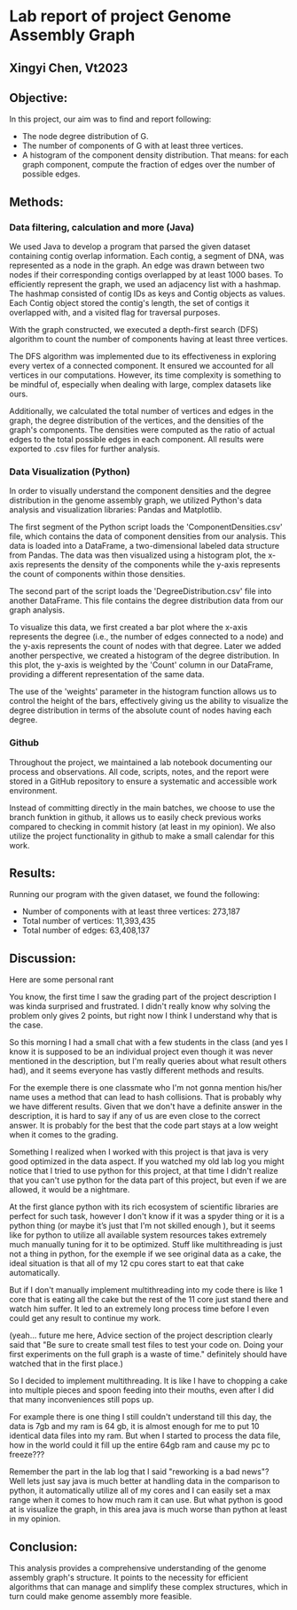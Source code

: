 # Lab report of project Genome Assembly Graph 

## Xingyi Chen, Vt2023

## Objective:
In this project, our aim was to find and report following:
- The node degree distribution of G.
- The number of components of G with at least three vertices.
- A histogram of the component density distribution. That means: for each graph component, compute the fraction of edges over the number of possible edges.


## Methods:

### Data filtering, calculation and more (Java) 
We used Java to develop a program that parsed the given dataset containing contig overlap information. Each contig, a segment of DNA, was represented as a node in the graph. An edge was drawn between two nodes if their corresponding contigs overlapped by at least 1000 bases. To efficiently represent the graph, we used an adjacency list with a hashmap. The hashmap consisted of contig IDs as keys and Contig objects as values. Each Contig object stored the contig's length, the set of contigs it overlapped with, and a visited flag for traversal purposes.

With the graph constructed, we executed a depth-first search (DFS) algorithm to count the number of components having at least three vertices. 

The DFS algorithm was implemented due to its effectiveness in exploring every vertex of a connected component. It ensured we accounted for all vertices in our computations. However, its time complexity is something to be mindful of, especially when dealing with large, complex datasets like ours.

Additionally, we calculated the total number of vertices and edges in the graph, the degree distribution of the vertices, and the densities of the graph's components. The densities were computed as the ratio of actual edges to the total possible edges in each component. All results were exported to .csv files for further analysis.


### Data Visualization (Python)

In order to visually understand the component densities and the degree distribution in the genome assembly graph, we utilized Python's data analysis and visualization libraries: Pandas and Matplotlib.

The first segment of the Python script loads the 'ComponentDensities.csv' file, which contains the data of component densities from our analysis. This data is loaded into a DataFrame, a two-dimensional labeled data structure from Pandas.
The data was then visualized using a histogram plot, the x-axis represents the density of the components while the y-axis represents the count of components within those densities. 

The second part of the script loads the 'DegreeDistribution.csv' file into another DataFrame. This file contains the degree distribution data from our graph analysis.

To visualize this data, we first created a bar plot where the x-axis represents the degree (i.e., the number of edges connected to a node) and the y-axis represents the count of nodes with that degree. Later we added another perspective, we created a histogram of the degree distribution. In this plot, the y-axis is weighted by the 'Count' column in our DataFrame, providing a different representation of the same data. 

The use of the 'weights' parameter in the histogram function allows us to control the height of the bars, effectively giving us the ability to visualize the degree distribution in terms of the absolute count of nodes having each degree.


### Github
Throughout the project, we maintained a lab notebook documenting our process and observations. All code, scripts, notes, and the report were stored in a GitHub repository to ensure a systematic and accessible work environment.

Instead of committing directly in the main batches, we choose to use the branch funktion in github, it allows us to easily check previous works compared to checking in commit history (at least in my opinion).
We also utilize the project functionality in github to make a small calendar for this work.


## Results:
Running our program with the given dataset, we found the following:

- Number of components with at least three vertices: 273,187
- Total number of vertices: 11,393,435
- Total number of edges: 63,408,137



## Discussion:
Here are some personal rant

You know, the first time I saw the grading part of the project description I was kinda surprised and frustrated. I didn't really know why solving the problem only gives 2 points, but right now I think I understand why that is the case.

So this morning I had a small chat with a few students in the class (and yes I know it is supposed to be an individual project even though it was never mentioned in the description, but I'm really queries about what result others had), and it seems everyone has vastly different methods and results. 

For the exemple there is one classmate who I'm not gonna mention his/her name uses a method that can lead to hash collisions. That is probably why we have different results.
Given that we don't have a definite answer in the description, it is hard to say if any of us are even close to the correct answer. 
It is probably for the best that the code part stays at a low weight when it comes to the grading.

Something I realized when I worked with this project is that java is very good optimized in the data aspect. 
If you watched my old lab log you might notice that I tried to use python for this project, at that time I didn't realize that you can't use python for the data part of this project, but even if we are allowed, it would be a nightmare. 

At the first glance python with its rich ecosystem of scientific libraries are perfect for such task, however I don't know if it was a spyder thing or it is a python thing (or maybe it’s just that I'm not skilled enough ),  but it seems like for python to utilize all available system resources takes extremely much manually tuning for it to be optimized. 
Stuff like multithreading is just not a thing in python, for the exemple if we see original data as a cake, the ideal situation is that all of my 12 cpu cores start to eat that cake automatically. 

But if I don't manually implement multithreading into my code there is like 1 core that is eating all the cake but the rest of the 11 core just stand there and watch him suffer. 
It led to an extremely long process time before I even could get any result to continue my work.  

(yeah... future me here, Advice section of the project description clearly said that "Be sure to create small test files to test your code on. Doing your first experiments on the full graph is a waste of time." definitely should have watched that in the first place.)

So I decided to implement multithreading. It is like I have to chopping a cake into multiple pieces and spoon feeding into their mouths, even after I did that many inconveniences still pops up.  

For example there is one thing I still couldn't understand till this day, the data is 7gb and my ram is 64 gb, it is almost enough for me to put 10 identical data files into my ram. But when I started to process the data file, how in the world could it fill up the entire 64gb ram and cause my pc to freeze???

Remember the part in the lab log that I said "reworking is a bad news"?  
Well lets just say java is much better at handling data in the comparison to python, it automatically utilize all of my cores and I can easily set a max range when it comes to how much ram it can use.
But what python is good at is visualize the graph, in this area java is much worse than python at least in my opinion.







## Conclusion:
This analysis provides a comprehensive understanding of the genome assembly graph's structure. It points to the necessity for efficient algorithms that can manage and simplify these complex structures, which in turn could make genome assembly more feasible. 



